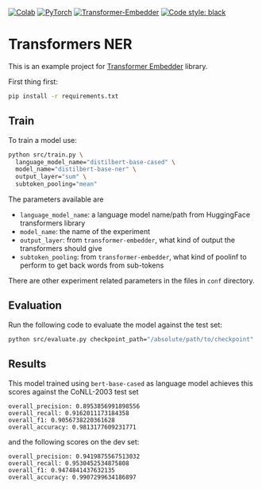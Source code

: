 [![Colab](https://colab.research.google.com/assets/colab-badge.svg)](https://colab.research.google.com/drive/1X6zEbRV0sZzcZCVC3Ir2j3TXEUwC0hL-?usp=sharing)
[![PyTorch](https://img.shields.io/badge/PyTorch-orange?logo=pytorch)](https://pytorch.org/)
[![Transformer-Embedder](https://img.shields.io/badge/Transformer%20Embedder-1.7-6670ff)](https://huggingface.co/transformers/)
[![Code style: black](https://img.shields.io/badge/code%20style-black-000000)](https://github.com/psf/black)

# Transformers NER

This is an example project for [Transformer Embedder](https://github.com/Riccorl/transformer-embedder) library.

First thing first:

```bash
pip install -r requirements.txt
```

## Train

To train a model use:

```bash
python src/train.py \
  language_model_name="distilbert-base-cased" \
  model_name="distilbert-base-ner" \
  output_layer="sum" \
  subtoken_pooling="mean"
```

The parameters available are

- `language_model_name`: a language model name/path from HuggingFace transformers library
- `model_name`: the name of the experiment
- `output_layer`: from `transformer-embedder`, what kind of output the transformers should give
- `subtoken_pooling`: from `transformer-embedder`, what kind of poolinf to perform to get back words from sub-tokens

There are other experiment related parameters in the files in `conf` directory.

## Evaluation

Run the following code to evaluate the model against the test set:

```bash
python src/evaluate.py checkpoint_path="/absolute/path/to/checkpoint"
```

## Results

This model trained using `bert-base-cased` as language model achieves this scores against the CoNLL-2003 test set

```text
overall_precision: 0.8953856991898556
overall_recall: 0.9162011173184358
overall_f1: 0.9056738220361628
overall_accuracy: 0.9813177609231771
```

and the following scores on the dev set:

```text
overall_precision: 0.9419875567513032
overall_recall: 0.9530452534875808
overall_f1: 0.9474841437632135 
overall_accuracy: 0.9907299634186897
```